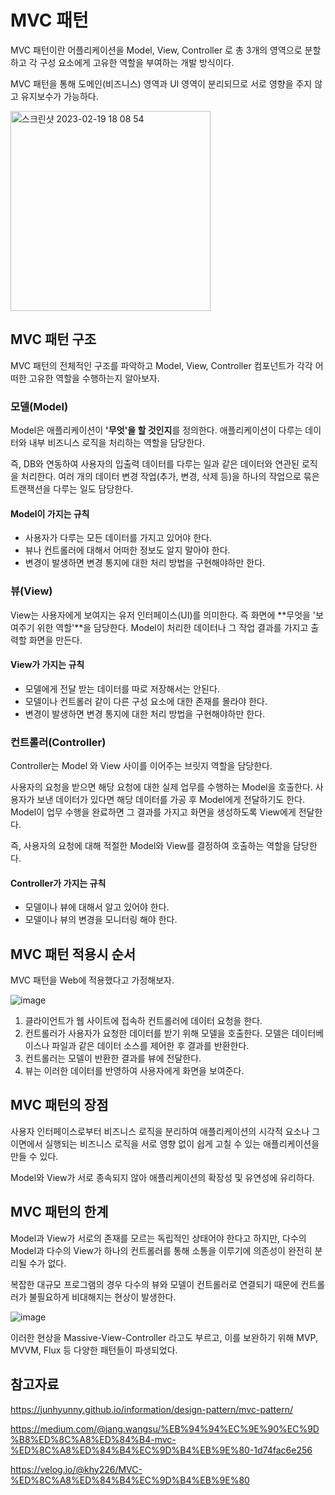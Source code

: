 # MVC 패턴

MVC 패턴이란 어플리케이션을 Model, View, Controller 로 총 3개의 영역으로 분할하고 각 구성 요소에게 고유한 역할을 부여하는 개발 방식이다.

MVC 패턴을 통해 도메인(비즈니스) 영역과 UI 영역이 분리되므로 서로 영향을 주지 않고 유지보수가 가능하다. 

<img width="320" alt="스크린샷 2023-02-19 18 08 54" src="https://user-images.githubusercontent.com/67703882/219939117-94c397a2-e3bf-4ac2-896a-89c28000612b.png">

## MVC 패턴 구조

MVC 패턴의 전체적인 구조를 파악하고 Model, View, Controller 컴포넌트가 각각 어떠한 고유한 역할을 수행하는지 알아보자. 

### 모델(Model)

Model은 애플리케이션이 **'무엇'을 할 것인지**를 정의한다. 애플리케이션이 다루는 데이터와 내부 비즈니스 로직을 처리하는 역할을 담당한다. 

즉, DB와 연동하여 사용자의 입출력 데이터를 다루는 일과 같은 데이터와 연관된 로직을 처리한다. 여러 개의 데이터 변경 작업(추가, 변경, 삭제 등)을 하나의 작업으로 묶은 트랜잭션을 다루는 일도 담당한다. 

#### Model이 가지는 규칙 

- 사용자가 다루는 모든 데이터를 가지고 있어야 한다.
- 뷰나 컨트롤러에 대해서 어떠한 정보도 알지 말아야 한다.
- 변경이 발생하면 변경 통지에 대한 처리 방법을 구현해야하만 한다.

### 뷰(View)

View는 사용자에게 보여지는 유저 인터페이스(UI)를 의미한다. 즉 화면에 **무엇을 '보여주기 위한 역할'**을 담당한다. Model이 처리한 데이터나 그 작업 결과를 가지고 출력할 화면을 만든다. 

#### View가 가지는 규칙

- 모델에게 전달 받는 데이터를 따로 저장해서는 안된다.
- 모델이나 컨트롤러 같이 다른 구성 요소에 대한 존재를 몰라야 한다.
- 변경이 발생하면 변경 통지에 대한 처리 방법을 구현해야하만 한다.

### 컨트롤러(Controller)

Controller는 Model 와 View 사이를 이어주는 브릿지 역할을 담당한다.

사용자의 요청을 받으면 해당 요청에 대한 실제 업무를 수행하는 Model을 호출한다. 사용자가 보낸 데이터가 있다면 해당 데이터를 가공 후 Model에게 전달하기도 한다. Model이 업무 수행을 완료하면 그 결과를 가지고 화면을 생성하도록 View에게 전달한다. 

즉, 사용자의 요청에 대해 적절한 Model와 View를 결정하여 호출하는 역할을 담당한다.

#### Controller가 가지는 규칙 

- 모델이나 뷰에 대해서 알고 있어야 한다.
- 모델이나 뷰의 변경을 모니터링 해야 한다.

## MVC 패턴 적용시 순서

MVC 패턴을 Web에 적용했다고 가정해보자. 

![image](https://user-images.githubusercontent.com/67703882/219939255-9574cae8-9259-443d-a048-af2b06dc18f8.png)

1. 클라이언트가 웹 사이트에 접속하 컨트롤러에 데이터 요청을 한다.
2. 컨트롤러가 사용자가 요청한 데이터를 받기 위해 모델을 호출한다. 모델은 데이터베이스나 파일과 같은 데이터 소스를 제어한 후 결과를 반환한다. 
3. 컨트롤러는 모델이 반환한 결과를 뷰에 전달한다. 
4. 뷰는 이러한 데이터를 반영하여 사용자에게 화면을 보여준다. 

## MVC 패턴의 장점

사용자 인터페이스로부터 비즈니스 로직을 분리하여 애플리케이션의 시각적 요소나 그 이면에서 실행되는 비즈니스 로직을 서로 영향 없이 쉽게 고칠 수 있는 애플리케이션을 만들 수 있다. 

Model와 View가 서로 종속되지 않아 애플리케이션의 확장성 및 유연성에 유리하다. 

## MVC 패턴의 한계

Model과 View가 서로의 존재를 모르는 독립적인 상태어야 한다고 하지만, 다수의 Model과 다수의 View가 하나의 컨트롤러를 통해 소통을 이루기에 의존성이 완전히 분리될 수가 없다. 

복잡한 대규모 프로그램의 경우 다수의 뷰와 모델이 컨트롤러로 연결되기 때문에 컨트롤러가 불필요하게 비대해지는 현상이 발생한다. 

![image](https://user-images.githubusercontent.com/67703882/219938356-f4e3760c-7f06-46c9-aca1-3e8c0f8e7cfc.png)

이러한 현상을 Massive-View-Controller 라고도 부르고, 이를 보완하기 위해 MVP, MVVM, Flux 등 다양한 패턴들이 파생되었다.

## 참고자료

https://junhyunny.github.io/information/design-pattern/mvc-pattern/

https://medium.com/@jang.wangsu/%EB%94%94%EC%9E%90%EC%9D%B8%ED%8C%A8%ED%84%B4-mvc-%ED%8C%A8%ED%84%B4%EC%9D%B4%EB%9E%80-1d74fac6e256

https://velog.io/@khy226/MVC-%ED%8C%A8%ED%84%B4%EC%9D%B4%EB%9E%80
